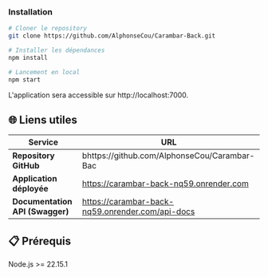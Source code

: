 ### Installation

```bash
# Cloner le repository
git clone https://github.com/AlphonseCou/Carambar-Back.git

# Installer les dépendances
npm install

# Lancement en local
npm start
```

L'application sera accessible sur http://localhost:7000.

## 🌐 Liens utiles

| Service                         | URL                                              |
| ------------------------------- | ------------------------------------------------ |
| **Repository GitHub**           | bhttps://github.com/AlphonseCou/Carambar-Bac     |
| **Application déployée**        | https://carambar-back-nq59.onrender.com          |
| **Documentation API (Swagger)** | https://carambar-back-nq59.onrender.com/api-docs |

## 📋 Prérequis

Node.js >= 22.15.1
